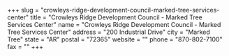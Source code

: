 +++
slug = "crowleys-ridge-development-council-marked-tree-services-center"
title = "Crowleys Ridge Development Council - Marked Tree Services Center"
name = "Crowleys Ridge Development Council - Marked Tree Services Center"
address = "200 Industrial Drive"
city = "Marked  Tree"
state = "AR"
postal = "72365"
website = ""
phone = "870-802-7100"
fax = ""
+++
